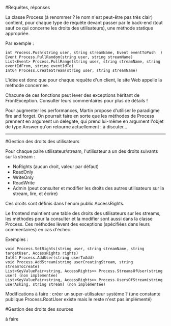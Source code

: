 ﻿#Requêtes, réponses

La classe Process (à renommer ? le nom n'est peut-être pas très clair) contient, pour chaque type de requête devant 
passer par le back-end (tout sauf ce qui concerne les droits des utilisateurs), une méthode statique appropriée.

 Par exemple :

	int Process.Push(string user, string streamName, Event eventToPush	)
	Event Process.PullRandom(string user, string streamName)
	List<Event> Process.PullRange(string user, string streamName, string eventIdFrom, string eventIdTo)
	Int64 Process.CreateStream(string user, string streamName)

L'idée est donc que pour chaque requête d'un client, le site Web appelle la méthode concernée. 

Chacune de ces fonctions peut lever des exceptions héritant de FrontException. Consulter leurs commentaires pour plus de détails !

Pour augmenter les performances, Martin propose d'utiliser le paradigme fire and forget. 
On pourrait faire en sorte que les méthodes de Process prennent en argument un delegate, 
qui prend lui-même en argument l'objet de type Answer qu'on retourne actuellement : à discuter...

----------------------------------------------------------------------------------------------------


#Gestion des droits des utilisateurs


Pour chaque paire utilisateur/stream, l'utilisateur a un des droits suivants sur la stream :

* NoRights (aucun droit, valeur par défaut)
* ReadOnly
* WriteOnly
* ReadWrite
* Admin (peut consulter et modifier les droits des autres utilisateurs sur la stream, lire, et écrire)

Ces droits sont définis dans l'enum public AccessRights.

Le frontend maintient une table des droits des utilisateurs sur les streams, les méthodes pour la consulter et la modifier 
sont aussi dans la classe Process. Ces méthodes lèvent des exceptions (spécifiées dans leurs commentaires)
en cas d'échec.

Exemples :
	
	void Process.SetRights(string user, string streamName, string targetUser, AccessRights rights)
	Int64 Process.AddUser(string userToAdd)
	void Process.AddStream(string userCreatingStream, string streamToCreate)
	List<KeyValuePair<string, AccessRights>> Process.StreamsOfUser(string user) (non implementée)
	List<KeyValuePair<string, AccessRights>> Process.UsersOfStream(string userAsking, string stream) (non implémentée) 

Modifications à faire : créer un super-utilisateur système ? (une constante publique Process.RootUser existe mais le reste n'est pas implémenté)

#Gestion des droits des sources

à faire
